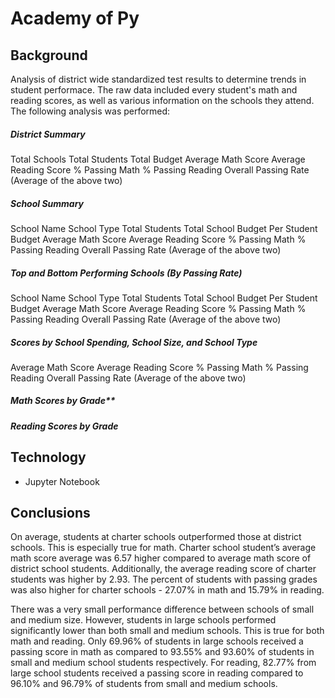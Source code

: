 # Academy of Py

## Background

Analysis of district wide standardized test results to determine trends in student performace. The raw data included every student's math and reading scores, as well as various information on the schools they attend. The following analysis was performed: 

##### District Summary
Total Schools
Total Students
Total Budget
Average Math Score
Average Reading Score
% Passing Math
% Passing Reading
Overall Passing Rate (Average of the above two)

##### School Summary

School Name
School Type
Total Students
Total School Budget
Per Student Budget
Average Math Score
Average Reading Score
% Passing Math
% Passing Reading
Overall Passing Rate (Average of the above two)

##### Top and Bottom Performing Schools (By Passing Rate)

School Name
School Type
Total Students
Total School Budget
Per Student Budget
Average Math Score
Average Reading Score
% Passing Math
% Passing Reading
Overall Passing Rate (Average of the above two)

##### Scores by School Spending, School Size, and School Type
Average Math Score
Average Reading Score
% Passing Math
% Passing Reading
Overall Passing Rate (Average of the above two)

##### Math Scores by Grade**

##### Reading Scores by Grade

## Technology 

* Jupyter Notebook 

## Conclusions

On average, students at charter schools outperformed those at district schools. This is especially true for math. Charter school student’s average math score average was 6.57 higher compared to average math score of district school students. Additionally, the average reading score of charter students was higher by 2.93. The percent of students with passing grades was also higher for charter schools - 27.07% in math and 15.79% in reading.

There was a very small performance difference between schools of small and medium size. However, students in large schools performed significantly lower than both small and medium schools. This is true for both math and reading. Only 69.96% of students in large schools received a passing score in math as compared to 93.55% and 93.60% of students in small and medium school students respectively. For reading, 82.77% from large school students received a passing score in reading compared to 96.10% and 96.79% of students from small and medium schools.

